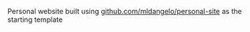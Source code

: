 Personal website built using [github.com/mldangelo/personal-site](https://github.com/mldangelo/personal-site) as the starting template
